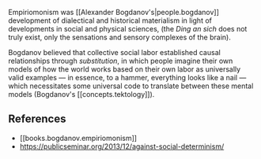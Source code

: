 
Empiriomonism was [[Alexander Bogdanov's|people.bogdanov]] development of dialectical and historical materialism in light of developments in social and physical sciences, (the *Ding an sich* does not truly exist, only the sensations and sensory complexes of the brain).

Bogdanov believed that collective social labor established causal relationships through *substitution*, in which people imagine their own models of how the world works based on their own labor as universally valid examples — in essence, to a hammer, everything looks like a nail — which necessitates some universal code to translate between these mental models (Bogdanov's [[concepts.tektology]]).

## References
- [[books.bogdanov.empiriomonism]]
- https://publicseminar.org/2013/12/against-social-determinism/
